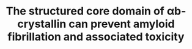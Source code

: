 ---
title: "The structured core domain of αb-crystallin can prevent amyloid fibrillation and associated toxicity"

location: "PNAS"

authors: "Hochberg GK, Ecroyd H, Liu C, Cox D, Cascio D, Sawaya MR, Collier MP, Stroud J, Carver JA, Baldwin AJ, Robinson CV, Eisenberg DS, Benesch JL, Laganowsky A."

year: "2014"

doi: https://doi.org/10.1073/pnas.1322673111

weight: 25

color: "#fff"

draft: false
buttons:
  - btype: Full text
    icon: book # optional: use an icon from icons.yaml
    newTab: true
    url: "https://doi.org/10.1073/pnas.1322673111"
---
